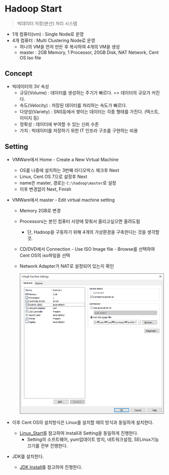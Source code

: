 # Hadoop Start

> 빅데이터 저장(분산) 처리 시스템

* 1개 컴퓨터(vm) : Single Node로 운영
* 4개 컴퓨터 : Multi Clustering Node로 운영
  * 하나의 VM을 먼저 만든 후 복사하여 4개의 VM을 생성
  * master : 2GB Memory, 1 Processor, 20GB Disk, NAT Network, Cent OS Iso file

## Concept

* 빅데이터의 3V 속성
  * 규모(Volume) : 데이터를 생성하는 주기가 빠르다. => 데이터의 규모가 커진다.
  * 속도(Velocity) : 저장된 데이터를 처리하는 속도가 빠르다.
  * 다양성(Variety) : SNS등에서 쌓이는 데이터는 각종 형태를 가진다. (텍스트, 이미지 등)
  * 정확성 : 데이터에 부여할 수 있는 신뢰 수준
  * 가치 : 빅데이터를 저장하기 위한 IT 인프라 구조를 구현하는 비용

## Setting

* VMWare에서 Home - Create a New Virtual Machine

  * OS를 나중에 설치하는 3번째 라디오박스 체크후 Next
  * Linux, Cent OS 7으로 설정후 Next
  * name은 master, 경로는 `C:\hadoop\master`로 설정
  * 이후 변경없이 Next, Finish

* VMWare에서 master - Edit virtual machine setting

  * Memory 2GB로 변경

  * Processors는 본인 컴퓨터 사양에 맞춰서 올리고싶으면 올려도됨

    * 단, Hadoop을 구동하기 위해 4개의 가상환경을 구축한다는 것을 생각할것.

  * CD/DVD에서 Connection - Use ISO Image file - Browse를 선택하여 Cent OS의 iso파일을 선택

  * Network Adapter가 NAT로 설정되어 있는지 확인

    ![image-20200224092603047](image/image-20200224092603047.png)

* 이후 Cent OS의 설치방식은 Linux를 설치할 때의 방식과 동일하게 설치한다.

  * [Linux_Start](../Linux/Linux_Start.md)를 참고하여 Install과 Setting을 동일하게 진행한다.
    * Setting의 소프트웨어, yum업데이트 방지, 네트워크설정, SELinux기능 끄기를 전부 진행한다.

* JDK를 설치한다.
  * [JDK Install](../Linux/JDK.md)를 참고하여 진행한다.